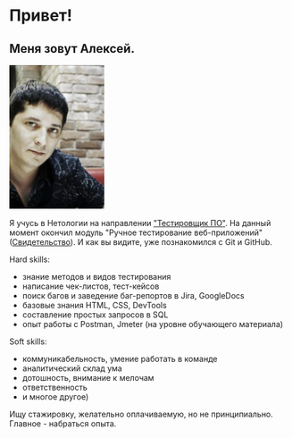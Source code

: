 # Привет!
## Меня зовут Алексей. 

![фото](https://github.com/KrasovskiyAV/About-me/blob/main/IMG-20210704-WA0019.jpg?raw=true)

Я учусь в Нетологии на направлении ["Тестировщик ПО"](https://netology.ru/programs/qa#/). На данный момент окончил модуль "Ручное тестирование веб-приложений" ([Свидетельство](https://u.netology.ru/backend/uploads/legacy/shared_diplomas/image/252664/5264c40e6d26b9e55eb674784aa56297.png?ts=1676137887)). И как вы видите, уже познакомился с Git и GitHub.

Hard skills:
- знание методов и видов тестирования
- написание чек-листов, тест-кейсов
- поиск багов и заведение баг-репортов в Jira, GoogleDocs
- базовые знания HTML, CSS, DevTools
- составление простых запросов в SQL
- опыт работы с Postman, Jmeter (на уровне обучающего материала)

Soft skills:
- коммуникабельность, умение работать в команде
- аналитический склад ума
- дотошность, внимание к мелочам
- ответственность
- и многое другое)

Ищу стажировку, желательно оплачиваемую, но не принципиально. Главное - набраться опыта. 